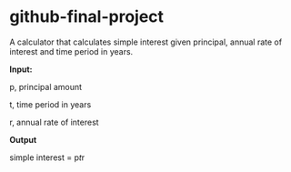 # github-final-project

A calculator that calculates simple interest given principal, annual rate of interest and time period in years.


<b>Input:</b>

   p, principal amount

   t, time period in years

   r, annual rate of interest


<b>Output</b>

   simple interest = p*t*r
